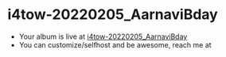 # i4tow-20220205_AarnaviBday
- Your album is live at [i4tow-20220205_AarnaviBday](https://rathnasorg.github.io/i4tow/a/i4tow-20220205_AarnaviBday/0/d750rw.github.io)
- You can customize/selfhost and be awesome, reach me at 
